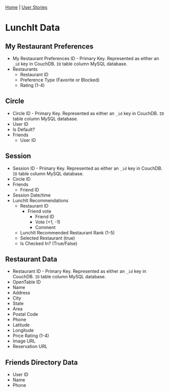 [Home](/) | [User Stories](/lunchitapp/)

# LunchIt Data

## My Restaurant Preferences

- My Restaurant Preferences ID  - Primary Key. Represented as either an `_id` key in CouchDB.  `ID` table column MySQL database.
- Restaurants
  - Restaurant ID  
  - Preference Type (Favorite or Blocked)
  - Rating (1-4)

## Circle

- Circle ID - Primary Key. Represented as either an `_id` key in CouchDB.  `ID` table column MySQL database.
- User ID
- Is Default?
- Friends
  - User ID

## Session

- Session ID - Primary Key. Represented as either an `_id` key in CouchDB.  `ID` table column MySQL database.
- Circle ID
- Friends
  - Friend ID
- Session Date/time
- LunchIt Recommendations
  - Restaurant ID
    - Friend vote
      - Friend ID
      - Vote (+1, -1)
      - Comment
  - LunchIt Recommended Restaurant Rank (1-5)
  - Selected Restaurant (true)
  - Is Checked In? (True/False)

## Restaurant Data

- Restaurant ID - Primary Key. Represented as either an `_id` key in CouchDB.  `ID` table column MySQL database.
- OpenTable ID
- Name
- Address
- City
- State
- Area
- Postal Code
- Phone  
- Latitude
- Longitude
- Price Rating (1-4)
- Image URL
- Reservation URL

## Friends Directory Data

- User ID
- Name
- Phone
